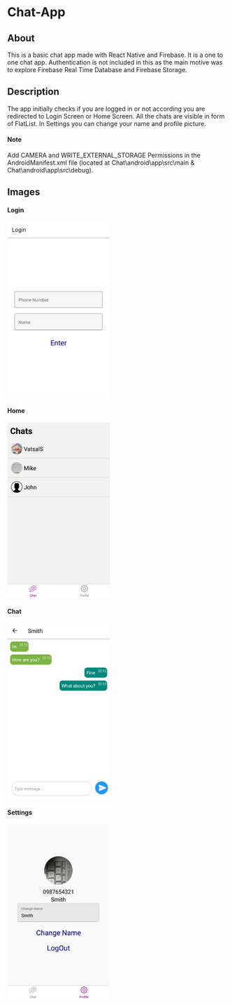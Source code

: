 # Chat-App
## About
This is a basic chat app made with React Native and Firebase. It is a one to one chat app. Authentication is not included in this as the main motive was to explore Firebase Real Time Database and Firebase Storage.
## Description
The app initially checks if you are logged in or not according you are redirected to Login Screen or Home Screen. All the chats are visible in form of FlatList. In Settings you can change your name and profile picture.
#### Note
Add CAMERA and WRITE_EXTERNAL_STORAGE Permissions in the AndroidManifest.xml file (located at Chat\android\app\src\main & Chat\android\app\src\debug). 
## Images
#### Login
<img src="Readme_Img/Login.png" alt="Login Screen" height=400 >

#### Home
<img src="Readme_Img/Home.png" alt="Home Screen" height=400 >

#### Chat
<img src="Readme_Img/Chat.png" alt="Chat Screen" height=400 >

#### Settings
<img src="Readme_Img/Settings.png" alt="Settings Screen" height=400 >
